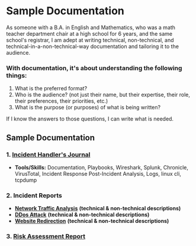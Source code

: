 # Sample Documentation

As someone with a B.A. in English and Mathematics, who was a math teacher department chair at a high school for 6 years, and the same school's registrar, I am adept at writing technical, non-technical, and technical-in-a-non-technical-way documentation and tailoring it to the audience. &#x20;

### With documentation, it's about understanding the following things:

1. What is the preferred format?
2. Who is the audience? (not just their name, but their expertise, their role, their preferences, their priorities, etc.)
3. What is the purpose (or purposes) of what is being written?

If I know the answers to those questions, I can write what is needed.&#x20;

## Sample Documentation

### 1. [**Incident Handler's Journal**](incident-handlers-journal.md)

* **Tools/Skills:** Documentation, Playbooks, Wireshark, Splunk, Chronicle, VirusTotal, Incident Response Post-Incident Analysis, Logs, linux cli, tcpdump&#x20;

### **2. Incident Reports**

* [**Network Traffic Analysis**](cybersecurity-incident-report-network-traffic-analysis.md) **(technical & non-technical descriptions)**
* [**DDos Attack**](cybersecurity-incident-report-ddos.md) **(technical & non-technical descriptions)**
* [**Website Redirection**](cybersecurity-incident-report-website-redirection.md) **(technical & non-technical descriptions)**

### 3. [**Risk Assessment Report**](security-risk-assessment-report.md)
